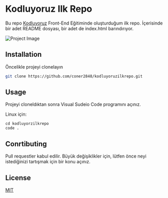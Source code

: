 # Kodluyoruz Ilk Repo
Bu repo [Kodluyoruz](https://kodluyoruz.org) Front-End Eğitiminde oluşturduğum ilk repo. İçerisinde bir adet README dosyası, bir adet de index.html barındırıyor.

![Project Image](image/odev1_gorsel.png)

## Installation

Öncelikle projeyi clonelayın 

```bash
git clone https://github.com/coner2848/kodluyoruzilkrepo.git
```
## Usage

Projeyi cloneldıktan sonra Visual Sudeio Code programını açınız.

Linux için:

```linux
cd kodluyorzilkrepo
code . 
```

## Conrtibuting

Pull requestler kabul edilir. Büyük değişiklikler için, lütfen önce neyi istediğinizi tartışmak için bir konu açınız.

## License

[MIT](https://choosealicense.com/licenses/mit/)
